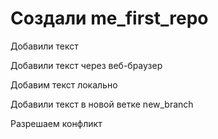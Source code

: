 # Создали me_first_repo

Добавили текст

Добавили текст через веб-браузер

Добавим текст локально

Добавили текст в новой ветке new_branch

Разрешаем конфликт
